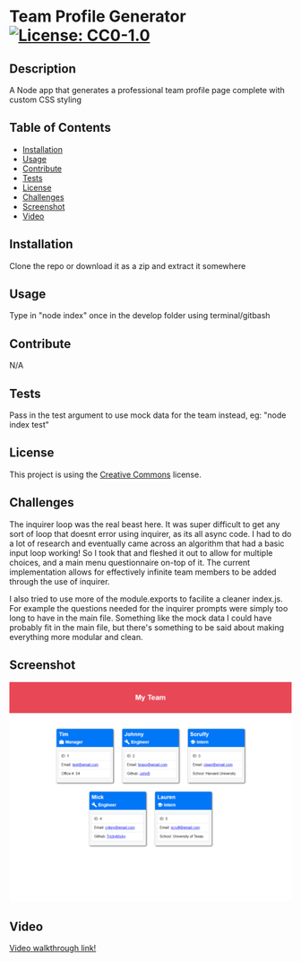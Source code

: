 # Team Profile Generator [![License: CC0-1.0](https://licensebuttons.net/l/zero/1.0/80x15.png)](http://creativecommons.org/publicdomain/zero/1.0/)

## Description 

A Node app that generates a professional team profile page complete with custom CSS styling

## Table of Contents 

* [Installation](#installation)
* [Usage](#usage)
* [Contribute](#contribute)
* [Tests](#tests)
* [License](#license)
* [Challenges](#challenges)
* [Screenshot](#screenshot)
* [Video](#video)

## Installation 

Clone the repo or download it as a zip and extract it somewhere

## Usage 

Type in "node index" once in the develop folder using terminal/gitbash

## Contribute 

N/A 

## Tests 

Pass in the test argument to use mock data for the team instead, eg: "node index test"

## License 

This project is using the [Creative Commons](http://creativecommons.org/publicdomain/zero/1.0/) license. 

## Challenges

The inquirer loop was the real beast here. It was super difficult to get any sort of loop that doesnt error using inquirer, as its all async code. I had to do a lot of research and eventually came across an algorithm that had a basic input loop working! So I took that and fleshed it out to allow for multiple choices, and a main menu questionnaire on-top of it. The current implementation allows for effectively infinite team members to be added through the use of inquirer.

I also tried to use more of the module.exports to facilite a cleaner index.js. For example the questions needed for the inquirer prompts were simply too long to have in the main file. Something like the mock data I could have probably fit in the main file, but there's something to be said about making everything more modular and clean.

## Screenshot
![Screenshot of app and output](/imgs/screenshot.png "Team Page Example")

## Video

[Video walkthrough link!](https://drive.google.com/file/d/1-tF-Nv1Z8pxmunsETijk5cHyrut3k_nw/view)